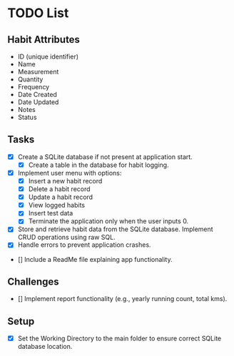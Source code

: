 ﻿# TODO List

## Habit Attributes
- ID (unique identifier)
- Name
- Measurement
- Quantity
- Frequency
- Date Created
- Date Updated
- Notes
- Status

## Tasks
- [x] Create a SQLite database if not present at application start.
    - [x] Create a table in the database for habit logging.
- [x] Implement user menu with options:
    - [x] Insert a new habit record
    - [x] Delete a habit record
    - [x] Update a habit record
    - [x] View logged habits
    - [x] Insert test data
    - [x] Terminate the application only when the user inputs 0.
- [x] Store and retrieve habit data from the SQLite database. Implement CRUD operations using raw SQL.
- [x] Handle errors to prevent application crashes.
- [] Include a ReadMe file explaining app functionality.

## Challenges
- [] Implement report functionality (e.g., yearly running count, total kms).

## Setup
- [x] Set the Working Directory to the main folder to ensure correct SQLite database location.

